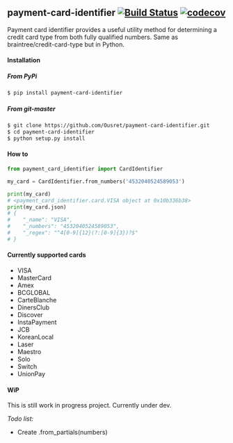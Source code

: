 payment-card-identifier [![Build Status](https://travis-ci.org/Ousret/payment-card-identifier.svg?branch=master)](https://travis-ci.org/Ousret/payment-card-identifier) [![codecov](https://codecov.io/gh/Ousret/payment-card-identifier/branch/master/graph/badge.svg)](https://codecov.io/gh/Ousret/payment-card-identifier)
-----------------------

Payment card identifier provides a useful utility method for determining a credit card type from both fully qualified numbers.
Same as braintree/credit-card-type but in Python.

#### Installation

##### From PyPi

```sh
$ pip install payment-card-identifier
```

##### From git-master

```sh
$ git clone https://github.com/Ousret/payment-card-identifier.git
$ cd payment-card-identifier
$ python setup.py install
```

#### How to

```python
from payment_card_identifier import CardIdentifier

my_card = CardIdentifier.from_numbers('4532040524589053')

print(my_card)
# <payment_card_identifier.card.VISA object at 0x10b336b38>
print(my_card.json)
# {
#    "_name": "VISA",
#    "_numbers": "4532040524589053",
#    "_regex": "^4[0-9]{12}(?:[0-9]{3})?$"
# }
```

#### Currently supported cards

- VISA
- MasterCard
- Amex
- BCGLOBAL
- CarteBlanche
- DinersClub
- Discover
- InstaPayment
- JCB
- KoreanLocal
- Laser
- Maestro
- Solo
- Switch
- UnionPay


#### WiP

This is still work in progress project.
Currently under dev.

*Todo list:*

- Create .from_partials(numbers)
